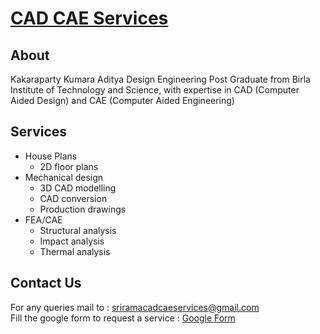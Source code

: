 # [CAD CAE Services](https://cad-cae.vercel.app)

## About
Kakaraparty Kumara Aditya
Design Engineering Post Graduate from Birla Institute of Technology and Science,
with expertise in CAD (Computer Aided Design) and CAE (Computer Aided Engineering)

## Services
  - House Plans
      - 2D floor plans
  - Mechanical design
      - 3D CAD modelling
      - CAD conversion
      - Production drawings
  - FEA/CAE
      - Structural analysis
      - Impact analysis
      - Thermal analysis

## Contact Us
For any queries mail to : sriramacadcaeservices@gmail.com \
Fill the google form to request a service : [Google Form](https://docs.google.com/forms/d/e/1FAIpQLSdip4oXwapbcpC51pAQxS9rJJeS-HhqNqI0SdATqlHAoGtiXw/viewform?usp=sf_link)
